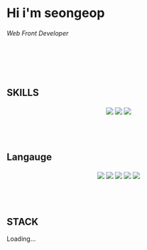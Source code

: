 <h1>Hi i'm seongeop</h1><h6 align="left" > Web Front Developer</h6>

</br>
</br>
</br>

##  <p color="white">  SKILLS </p>
<div align="center">

 <img src="https://img.shields.io/badge/python-ffffff?style=flat-square&logo=python&logoColor=black"/>   
 <img src="https://img.shields.io/badge/javascript-ffffff?style=flat-square&logo=javascript&logoColor=black"/>
 <img src="https://img.shields.io/badge/java-ffffff?style=flat-square&logo=java&logoColor=black"/>

</div>
</br></br></br>




##  <p color="white">  Langauge </p>
 <div align="center">


<img src="https://img.shields.io/badge/Git-ffffff?style=flat-square&logo=Git&logoColor=black"/> 
 <img src="https://img.shields.io/badge/javascript-ffffff?style=flat-square&logo=javascript&logoColor=black"/> 
 <img src="https://img.shields.io/badge/React-ffffff?style=flat-square&logo=react&logoColor=black"/>  
 <img src="https://img.shields.io/badge/django-ffffff?style=flat-square&logo=django&logoColor=black"/>
 <img src="https://img.shields.io/badge/sqlite-ffffff?style=flat-square&logo=sqlite&logoColor=black"/>   
</div>
<br/><br/><br/>


## STACK 
[dark]: https://github-readme-stats.vercel.app/api?username=jeongseongeoop&show_icons=true&hide=contribs,prs&cache_seconds=86400&theme=dark
Loading...
